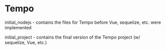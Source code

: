 # Tempo

initial_nodejs - contains the files for Tempo before Vue, sequelize, etc. were implemented

initial_project - contains the final version of the Tempo project (w/ sequelize, Vue, etc.)
